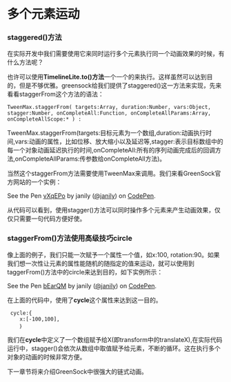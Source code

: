 # 多个元素运动

### staggered()方法

在实际开发中我们需要使用它来同时运行多个元素执行同一个动画效果的时候，有什么方法呢？

也许可以使用**TimelineLite.to()方法**一个一个的来执行。这样虽然可以达到目的，但是不够优雅。greensock给我们提供了staggered()这一方法来实现，先来看看staggerFrom这个方法的语法：


```
TweenMax.staggerFrom( targets:Array, duration:Number, vars:Object, stagger:Number, onCompleteAll:Function, onCompleteAllParams:Array, onCompleteAllScope:* ) :
```
TweenMax.staggerFrom(targets:目标元素为一个数组,duration:动画执行时间,vars:动画的属性，比如位移、放大缩小以及延迟等,stagger:表示目标数组中的每一个对象动画延迟执行的时间,onCompleteAll:所有的序列动画完成后的回调方法,onCompleteAllParams:传参数给onCompleteAll方法)。

当然这个staggerFrom方法需要使用TweenMax来调用。我们来看GreenSock官方网站的一个实例：

<p data-height="300" data-theme-id="17491" data-slug-hash="vXqEPo" data-default-tab="js,result" data-user="janily" data-embed-version="2" data-pen-title="vXqEPo" class="codepen">See the Pen <a href="http://codepen.io/janily/pen/vXqEPo/">vXqEPo</a> by janily (<a href="http://codepen.io/janily">@janily</a>) on <a href="http://codepen.io">CodePen</a>.</p>
<script async src="https://production-assets.codepen.io/assets/embed/ei.js"></script>

从代码可以看到，使用stagger()方法可以同时操作多个元素来产生动画效果，仅仅只需要一句代码方便好使。

### staggerFrom()方法使用高级技巧circle

像上面的例子，我们只能一次赋予一个属性一个值，如x:100, rotation:90。如果我们想一次性让元素的属性能随机的随指定的值来运动，就可以使用到taggerFrom()方法中的circle来达到目的，如下实例所示：

<p data-height="395" data-theme-id="17491" data-slug-hash="bEarQM" data-default-tab="result" data-user="janily" data-embed-version="2" data-pen-title="bEarQM" class="codepen">See the Pen <a href="http://codepen.io/janily/pen/bEarQM/">bEarQM</a> by janily (<a href="http://codepen.io/janily">@janily</a>) on <a href="http://codepen.io">CodePen</a>.</p>
<script async src="https://production-assets.codepen.io/assets/embed/ei.js"></script>

在上面的代码中，使用了**cycle**这个属性来达到这一目的。

```
 cycle:{
    x:[-100,100], 
    ｝
```

我们在**cycle**中定义了一个数组赋予给X(即transform中的translateX),在实际代码运行中，stagger()会依次从数组中取值赋予给元素，不断的循环。这在执行多个对象的动画的时候非常方便。

下一章节将来介绍GreenSock中很强大的链式动画。




